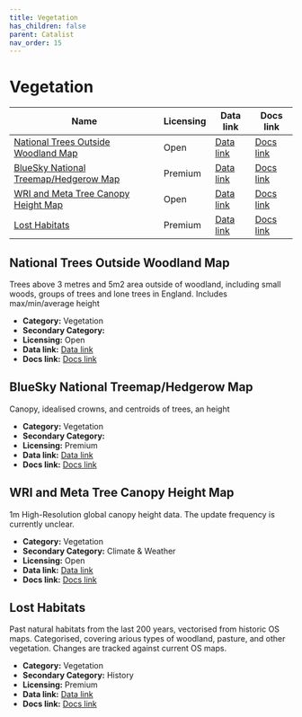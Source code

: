 ```yaml
---
title: Vegetation
has_children: false
parent: Catalist
nav_order: 15
---
```


# Vegetation

| Name                                                                            | Licensing | Data link                                                                                                 | Docs link                                                                                           |
| ------------------------------------------------------------------------------- | --------- | --------------------------------------------------------------------------------------------------------- | --------------------------------------------------------------------------------------------------- |
| [National Trees Outside Woodland Map](#national-trees-outside-woodland-map)     | Open      | [Data link](https://data-forestry.opendata.arcgis.com/documents/01667a77c65f4fd9aaf6a45279373a25/explore) | [Docs link](https://www.forestresearch.gov.uk/tools-and-resources/fthr/trees-outside-woodland-map/) |
| [BlueSky National Treemap/Hedgerow Map](#bluesky-national-treemap/hedgerow-map) | Premium   | [Data link](https://www.blueskymapshop.com/maps/ntm-v2?x=531566&y=180144&z=3&w=1000&h=1000&f=&p=[]&m=)    | [Docs link](https://bluesky-world.com/ntm/)                                                         |
| [WRI and Meta Tree Canopy Height Map](#wri-and-meta-tree-canopy-height-map)     | Open      | [Data link](https://registry.opendata.aws/dataforgood-fb-forests/)                                        | [Docs link](https://github.com/facebookresearch/HighResCanopyHeight)                                |
| [Lost Habitats](#lost-habitats)                                                 | Premium   | [Data link](https://www.archai.io/contact)                                                                | [Docs link](https://www.archai.io/historichabitats)                                                 |

## National Trees Outside Woodland Map

Trees above 3 metres and 5m2 area outside of woodland, including small woods, groups of trees and lone trees in England. Includes max/min/average height

- **Category:** Vegetation
- **Secondary Category:** 
- **Licensing:** Open
- **Data link:** [Data link](https://data-forestry.opendata.arcgis.com/documents/01667a77c65f4fd9aaf6a45279373a25/explore)
- **Docs link:** [Docs link](https://www.forestresearch.gov.uk/tools-and-resources/fthr/trees-outside-woodland-map/)



## BlueSky National Treemap/Hedgerow Map

Canopy, idealised crowns, and centroids of trees, an height

- **Category:** Vegetation
- **Secondary Category:** 
- **Licensing:** Premium
- **Data link:** [Data link](https://www.blueskymapshop.com/maps/ntm-v2?x=531566&y=180144&z=3&w=1000&h=1000&f=&p=[]&m=)
- **Docs link:** [Docs link](https://bluesky-world.com/ntm/)



## WRI and Meta Tree Canopy Height Map

1m High-Resolution global canopy height data. The update frequency is currently unclear.

- **Category:** Vegetation
- **Secondary Category:** Climate & Weather
- **Licensing:** Open
- **Data link:** [Data link](https://registry.opendata.aws/dataforgood-fb-forests/)
- **Docs link:** [Docs link](https://github.com/facebookresearch/HighResCanopyHeight)



## Lost Habitats

Past natural habitats from the last 200 years, vectorised from historic OS maps. Categorised, covering arious types of woodland, pasture, and other vegetation. Changes are tracked against current OS maps.

- **Category:** Vegetation
- **Secondary Category:** History
- **Licensing:** Premium
- **Data link:** [Data link](https://www.archai.io/contact)
- **Docs link:** [Docs link](https://www.archai.io/historichabitats)
